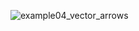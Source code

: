 ![example04_vector_arrows](https://github.com/akageyama/slice-svg/assets/17426293/6a9c6e61-e819-495a-818e-0391b512c42f)
